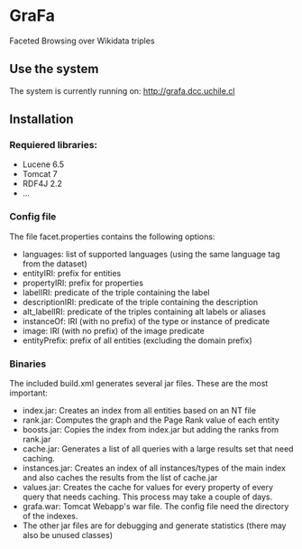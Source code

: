 # GraFa
Faceted Browsing over Wikidata triples

## Use the system

The system is currently running on: http://grafa.dcc.uchile.cl

## Installation

### Requiered libraries:

* Lucene 6.5
* Tomcat 7
* RDF4J 2.2
* ...

### Config file

The file facet.properties contains the following options:

* languages: list of supported languages (using the same language tag from the dataset)
* entityIRI: prefix for entities
* propertyIRI: prefix for properties
* labelIRI: predicate of the triple containing the label
* descriptionIRI: predicate of the triple containing the description
* alt_labelIRI: predicate of the triples containing alt labels or aliases
* instanceOf: IRI (with no prefix) of the type or instance of predicate
* image: IRI (with no prefix) of the image predicate
* entityPrefix: prefix of all entities (excluding the domain prefix)

### Binaries

The included build.xml generates several jar files. These are the most important:

* index.jar: Creates an index from all entities based on an NT file
* rank.jar: Computes the graph and the Page Rank value of each entity
* boosts.jar: Copies the index from index.jar but adding the ranks from rank.jar
* cache.jar: Generates a list of all queries with a large results set that need caching.
* instances.jar: Creates an index of all instances/types of the main index and also caches the results from the list of cache.jar
* values.jar: Creates the cache for values for every property of every query that needs caching. This process may take a couple of days.
* grafa.war: Tomcat Webapp's war file. The config file need the directory of the indexes.
* The other jar files are for debugging and generate statistics (there may also be unused classes)
